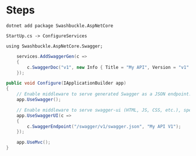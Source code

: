 # Steps

`dotnet add package Swashbuckle.AspNetCore`

`StartUp.cs -> ConfigureServices`

`using Swashbuckle.AspNetCore.Swagger;`

```csharp
    services.AddSwaggerGen(c =>
    {
        c.SwaggerDoc("v1", new Info { Title = "My API", Version = "v1" });
    });
```

```csharp
public void Configure(IApplicationBuilder app)
{
    // Enable middleware to serve generated Swagger as a JSON endpoint.
    app.UseSwagger();

    // Enable middleware to serve swagger-ui (HTML, JS, CSS, etc.), specifying the Swagger JSON endpoint.
    app.UseSwaggerUI(c =>
    {
        c.SwaggerEndpoint("/swagger/v1/swagger.json", "My API V1");
    });

    app.UseMvc();
}
```